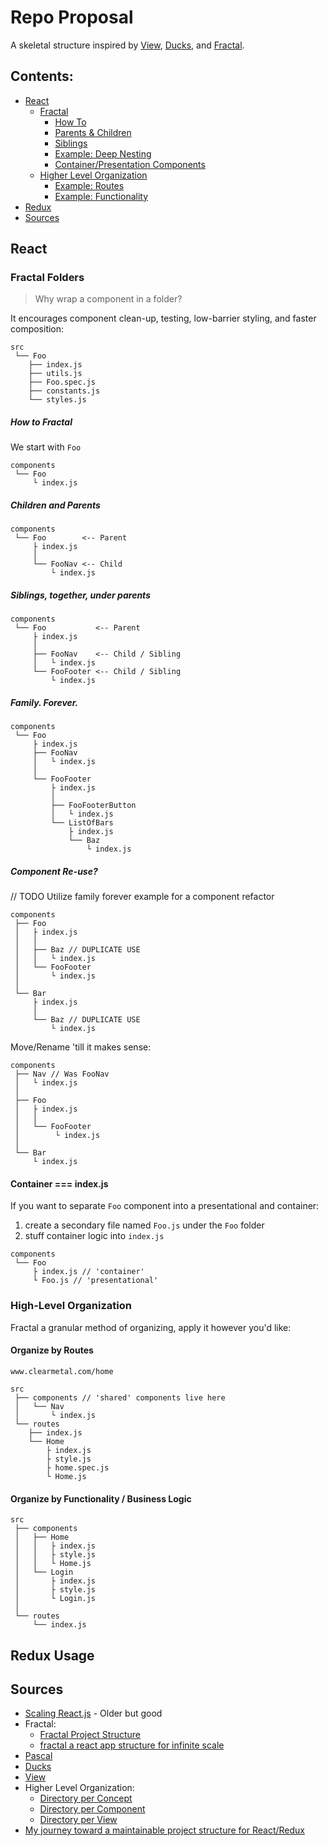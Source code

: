 # Repo Proposal

A skeletal structure inspired by [View](https://survivejs.com/react/advanced-techniques/structuring-react-projects/#directory-per-view), [Ducks](https://medium.freecodecamp.org/scaling-your-redux-app-with-ducks-6115955638be), and [Fractal](https://hackernoon.com/fractal-a-react-app-structure-for-infinite-scale-4dab943092af).

## Contents:

- [React](https://github.com/jacobclearmetal/routeSkeleton#react)
  - [Fractal](https://github.com/jacobclearmetal/routeSkeleton#fractal-folders)
    - [How To](https://github.com/jacobclearmetal/routeSkeleton#how-to-fractal)
    - [Parents & Children](https://github.com/jacobclearmetal/routeSkeleton#children-and-parents)
    - [Siblings](https://github.com/jacobclearmetal/routeSkeleton#siblings-together-under-parents)
    - [Example: Deep Nesting](https://github.com/jacobclearmetal/routeSkeleton#family-forever)
    - [Container/Presentation Components](https://github.com/jacobclearmetal/routeSkeleton#container--indexjs)
  - [Higher Level Organization](https://github.com/jacobclearmetal/routeSkeleton#high-level-organization)
    - [Example: Routes](https://github.com/jacobclearmetal/routeSkeleton#organize-by-routes)
    - [Example: Functionality](https://github.com/jacobclearmetal/routeSkeleton#organize-by-functionality--business-logic)
- [Redux]()
- [Sources]()

## React

### Fractal Folders

> Why wrap a component in a folder?

It encourages component clean-up, testing, low-barrier styling, and faster composition:

```
src
 └── Foo
    ├── index.js
    ├── utils.js
    ├── Foo.spec.js
    ├── constants.js
    └── styles.js
```

##### How to Fractal

We start with `Foo`

```
components
 └── Foo
     └ index.js
```

##### Children and Parents

```
components
 └── Foo        <-- Parent
     ├ index.js
     │
     └── FooNav <-- Child
         └ index.js
```

##### Siblings, together, under parents

```
components
 └── Foo           <-- Parent
     ├ index.js
     │
     ├── FooNav    <-- Child / Sibling
     │   └ index.js
     └── FooFooter <-- Child / Sibling
         └ index.js
```

##### Family. Forever.

```
components
 └── Foo
     ├ index.js
     ├── FooNav
     │   └ index.js
     │
     └── FooFooter
         ├ index.js
         │
         ├── FooFooterButton
         │   └ index.js
         └── ListOfBars
             ├ index.js
             └── Baz
                 └ index.js
```

##### Component Re-use?

// TODO Utilize family forever example for a component refactor

```
components
 ├── Foo
 │   ├ index.js
 │   │
 │   ├── Baz // DUPLICATE USE
 │   │   └ index.js
 │   └── FooFooter
 │       └ index.js
 │
 └── Bar
     ├ index.js
     │
     └── Baz // DUPLICATE USE
         └ index.js
```

Move/Rename 'till it makes sense:

```
components
 ├── Nav // Was FooNav
 │   └ index.js
 │
 ├── Foo
 │   ├ index.js
 │   │
 │   └── FooFooter
 │        └ index.js
 │
 └── Bar
     └ index.js
```

#### Container === index.js

If you want to separate `Foo` component into a presentational and container:

1. create a secondary file named `Foo.js` under the `Foo` folder
1. stuff container logic into `index.js`

```
components
 └── Foo
     ├ index.js // 'container'
     └ Foo.js // 'presentational'
```

### High-Level Organization

Fractal a granular method of organizing, apply it however you'd like:

#### Organize by Routes

```
www.clearmetal.com/home

src
 ├── components // 'shared' components live here
 │   └── Nav
 │       └ index.js
 └── routes
    ├── index.js
    └── Home
        ├ index.js
        ├ style.js
        ├ home.spec.js
        └ Home.js
```

#### Organize by Functionality / Business Logic

```
src
 ├── components
 │   ├── Home
 │   │   ├ index.js
 │   │   ├ style.js
 │   │   └ Home.js
 │   └── Login
 │       ├ index.js
 │       ├ style.js
 │       └ Login.js
 │
 └── routes
     └── index.js

```

## Redux Usage

## Sources

- [Scaling React.js](https://vimeo.com/168648012) - Older but good
- Fractal:
  - [Fractal Project Structure](https://github.com/davezuko/react-redux-starter-kit/wiki/Fractal-Project-Structure)
  - [fractal a react app structure for infinite scale](https://hackernoon.com/fractal-a-react-app-structure-for-infinite-scale-4dab943092af)
- [Pascal](https://blog.bitsrc.io/structuring-a-react-project-a-definitive-guide-ac9a754df5eb)
- [Ducks](https://medium.freecodecamp.org/scaling-your-redux-app-with-ducks-6115955638be)
- [View](https://survivejs.com/react/advanced-techniques/structuring-react-projects/#directory-per-view)
- Higher Level Organization:
  - [Directory per Concept](https://survivejs.com/react/advanced-techniques/structuring-react-projects/#directory-per-concept)
  - [Directory per Component](https://survivejs.com/react/advanced-techniques/structuring-react-projects/#directory-per-component)
  - [Directory per View](https://survivejs.com/react/advanced-techniques/structuring-react-projects/#directory-per-view)
- [My journey toward a maintainable project structure for React/Redux](https://hackernoon.com/my-journey-toward-a-maintainable-project-structure-for-react-redux-b05dfd999b5)

